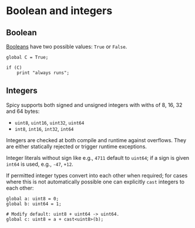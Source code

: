 # Boolean and integers

## Boolean

[Booleans](https://docs.zeek.org/projects/spicy/en/latest/programming/language/types.html#bool)
have two possible values: `True` or `False`.

```spicy
global C = True;

if (C)
    print "always runs";
```

## Integers

Spicy supports both signed and unsigned integers with withs of 8, 16, 32 and 64 bytes:

- `uint8`, `uint16`, `uint32`, `uint64`
- `int8`, `int16`, `int32`, `int64`

Integers are checked at both compile and runtime against overflows. They are
either statically rejected or trigger runtime exceptions.

Integer literals without sign like e.g., `4711` default to `uint64`; if a sign
is given `int64` is used, e.g., `-47`, `+12`.

If permitted integer types convert into each other when required; for cases
where this is not automatically possible one can explicitly `cast` integers to
each other:

```spicy
global a: uint8 = 0;
global b: uint64 = 1;

# Modify default: uint8 + uint64 -> uint64.
global c: uint8 = a + cast<uint8>(b);
```
